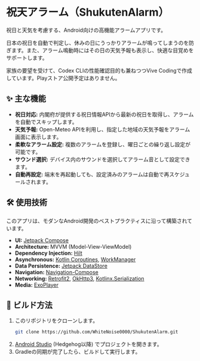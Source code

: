 # 祝天アラーム（ShukutenAlarm）

祝日と天気を考慮する、Android向けの高機能アラームアプリです。

日本の祝日を自動で判定し、休みの日にうっかりアラームが鳴ってしまうのを防ぎます。また、アラーム鳴動時にはその日の天気予報も表示し、快適な目覚めをサポートします。

家族の要望を受けて、Codex CLIの性能確認目的も兼ねつつVive Codingで作成しています。Playストア公開予定はありません。

## ✨ 主な機能

*   **祝日対応:** 内閣府が提供する祝日情報APIから最新の祝日を取得し、アラームを自動でスキップします。
*   **天気予報:** Open-Meteo APIを利用し、指定した地域の天気予報をアラーム画面に表示します。
*   **柔軟なアラーム設定:** 複数のアラームを登録し、曜日ごとの繰り返し設定が可能です。
*   **サウンド選択:** デバイス内のサウンドを選択してアラーム音として設定できます。
*   **自動再設定:** 端末を再起動しても、設定済みのアラームは自動で再スケジュールされます。

## 🛠️ 使用技術

このアプリは、モダンなAndroid開発のベストプラクティスに沿って構築されています。

*   **UI:** [Jetpack Compose](https://developer.android.com/jetpack/compose)
*   **Architecture:** MVVM (Model-View-ViewModel)
*   **Dependency Injection:** [Hilt](https://developer.android.com/training/dependency-injection/hilt-android)
*   **Asynchronous:** [Kotlin Coroutines](https://kotlinlang.org/docs/coroutines-overview.html), [WorkManager](https://developer.android.com/topic/libraries/architecture/workmanager)
*   **Data Persistence:** [Jetpack DataStore](https://developer.android.com/topic/libraries/architecture/datastore)
*   **Navigation:** [Navigation-Compose](https://developer.android.com/jetpack/compose/navigation)
*   **Networking:** [Retrofit2](https://square.github.io/retrofit/), [OkHttp3](https://square.github.io/okhttp/), [Kotlinx.Serialization](https://github.com/Kotlin/kotlinx.serialization)
*   **Media:** [ExoPlayer](https://developer.android.com/guide/topics/media/exoplayer)

## 🚀 ビルド方法

1.  このリポジトリをクローンします。
    ```bash
    git clone https://github.com/WhiteNoise0000/ShukutenAlarm.git
    ```
2.  [Android Studio](https://developer.android.com/studio) (Hedgehog以降) でプロジェクトを開きます。
3.  Gradleの同期が完了したら、ビルドして実行します。
